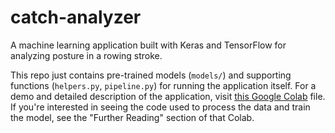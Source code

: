 # catch-analyzer
A machine learning application built with Keras and TensorFlow for analyzing posture in a rowing stroke. 

This repo just contains pre-trained models (`models/`) and supporting functions (`helpers.py`, `pipeline.py`) for running the application itself. For a demo and detailed description of the application, visit [this Google Colab](https://colab.research.google.com/drive/19qnezblA4nHW4ViMAbLsRJdCR8NUCwrK?usp=sharing) file. If you're interested in seeing the code used to process the data and train the model, see the "Further Reading" section of that Colab.